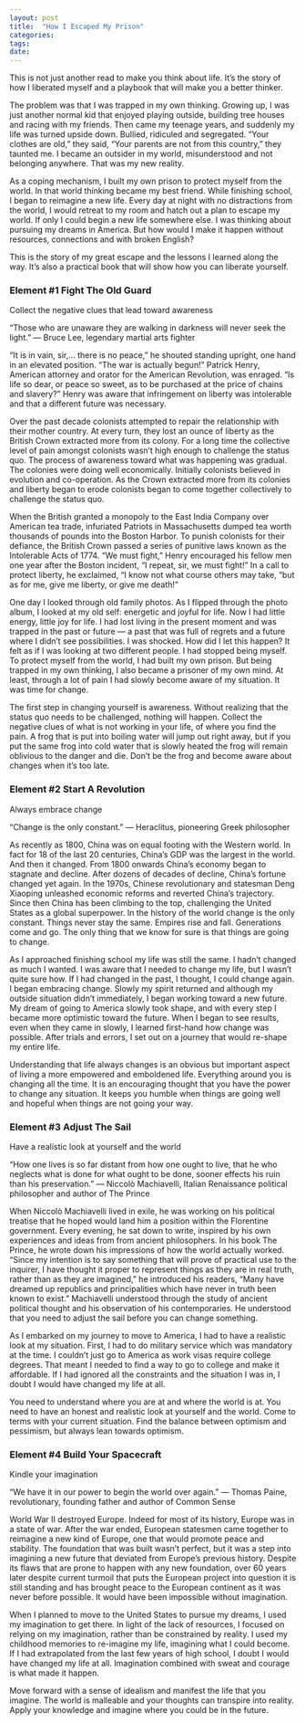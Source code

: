 ```yaml
---
layout: post
title:  "How I Escaped My Prison"
categories: 
tags: 
date: 
---
```

This is not just another read to make you think about life. It’s the story of how I liberated myself and a playbook that will make you a better thinker.

The problem was that I was trapped in my own thinking. Growing up, I was just another normal kid that enjoyed playing outside, building tree houses and racing with my friends. Then came my teenage years, and suddenly my life was turned upside down. Bullied, ridiculed and segregated. “Your clothes are old,” they said, “Your parents are not from this country,” they taunted me. I became an outsider in my world, misunderstood and not belonging anywhere. That was my new reality.

As a coping mechanism, I built my own prison to protect myself from the world. In that world thinking became my best friend. While finishing school, I began to reimagine a new life. Every day at night with no distractions from the world, I would retreat to my room and hatch out a plan to escape my world. If only I could begin a new life somewhere else. I was thinking about pursuing my dreams in America. But how would I make it happen without resources, connections and with broken English?

This is the story of my great escape and the lessons I learned along the way. It’s also a practical book that will show how you can liberate yourself.


### Element #1 Fight The Old Guard
Collect the negative clues that lead toward awareness

“Those who are unaware they are walking in darkness will never seek the light.” — Bruce Lee, legendary martial arts fighter

“It is in vain, sir,… there is no peace,” he shouted standing upright, one hand in an elevated position. “The war is actually begun!” Patrick Henry, American attorney and orator for the American Revolution, was enraged. “Is life so dear, or peace so sweet, as to be purchased at the price of chains and slavery?” Henry was aware that infringement on liberty was intolerable and that a different future was necessary.

Over the past decade colonists attempted to repair the relationship with their mother country. At every turn, they lost an ounce of liberty as the British Crown extracted more from its colony. For a long time the collective level of pain amongst colonists wasn’t high enough to challenge the status quo. The process of awareness toward what was happening was gradual. The colonies were doing well economically. Initially colonists believed in evolution and co-operation. As the Crown extracted more from its colonies and liberty began to erode colonists began to come together collectively to challenge the status quo.

When the British granted a monopoly to the East India Company over American tea trade, infuriated Patriots in Massachusetts dumped tea worth thousands of pounds into the Boston Harbor. To punish colonists for their defiance, the British Crown passed a series of punitive laws known as the Intolerable Acts of 1774. “We must fight,” Henry encouraged his fellow men one year after the Boston incident, “I repeat, sir, we must fight!” In a call to protect liberty, he exclaimed, “I know not what course others may take, “but as for me, give me liberty, or give me death!”

One day I looked through old family photos. As I flipped through the photo album, I looked at my old self: energetic and joyful for life. Now I had little energy, little joy for life. I had lost living in the present moment and was trapped in the past or future — a past that was full of regrets and a future where I didn’t see possibilities. I was shocked. How did I let this happen? It felt as if I was looking at two different people. I had stopped being myself. To protect myself from the world, I had built my own prison. But being trapped in my own thinking, I also became a prisoner of my own mind. At least, through a lot of pain I had slowly become aware of my situation. It was time for change.

The first step in changing yourself is awareness. Without realizing that the status quo needs to be challenged, nothing will happen. Collect the negative clues of what is not working in your life, of where you find the pain. A frog that is put into boiling water will jump out right away, but if you put the same frog into cold water that is slowly heated the frog will remain oblivious to the danger and die. Don’t be the frog and become aware about changes when it’s too late.

### Element #2 Start A Revolution
Always embrace change

“Change is the only constant.” — Heraclitus, pioneering Greek philosopher

As recently as 1800, China was on equal footing with the Western world. In fact for 18 of the last 20 centuries, China’s GDP was the largest in the world. And then it changed. From 1800 onwards China’s economy began to stagnate and decline. After dozens of decades of decline, China’s fortune changed yet again. In the 1970s, Chinese revolutionary and statesman Deng Xiaoping unleashed economic reforms and reverted China’s trajectory. Since then China has been climbing to the top, challenging the United States as a global superpower. In the history of the world change is the only constant. Things never stay the same. Empires rise and fall. Generations come and go. The only thing that we know for sure is that things are going to change.

As I approached finishing school my life was still the same. I hadn’t changed as much I wanted. I was aware that I needed to change my life, but I wasn’t quite sure how. If I had changed in the past, I thought, I could change again. I began embracing change. Slowly my spirit returned and although my outside situation didn’t immediately, I began working toward a new future. My dream of going to America slowly took shape, and with every step I became more optimistic toward the future. When I began to see results, even when they came in slowly, I learned first-hand how change was possible. After trials and errors, I set out on a journey that would re-shape my entire life.

Understanding that life always changes is an obvious but important aspect of living a more empowered and emboldened life. Everything around you is changing all the time. It is an encouraging thought that you have the power to change any situation. It keeps you humble when things are going well and hopeful when things are not going your way.

### Element #3 Adjust The Sail
Have a realistic look at yourself and the world

“How one lives is so far distant from how one ought to live, that he who neglects what is done for what ought to be done, sooner effects his ruin than his preservation.” — Niccolò Machiavelli, Italian Renaissance political philosopher and author of The Prince

When Niccolò Machiavelli lived in exile, he was working on his political treatise that he hoped would land him a position within the Florentine government. Every evening, he sat down to write, inspired by his own experiences and ideas from from ancient philosophers. In his book The Prince, he wrote down his impressions of how the world actually worked. “Since my intention is to say something that will prove of practical use to the inquirer, I have thought it proper to represent things as they are in real truth, rather than as they are imagined,” he introduced his readers, “Many have dreamed up republics and principalities which have never in truth been known to exist.” Machiavelli understood through the study of ancient political thought and his observation of his contemporaries. He understood that you need to adjust the sail before you can change something.

As I embarked on my journey to move to America, I had to have a realistic look at my situation. First, I had to do military service which was mandatory at the time. I couldn’t just go to America as work visas require college degrees. That meant I needed to find a way to go to college and make it affordable. If I had ignored all the constraints and the situation I was in, I doubt I would have changed my life at all.

You need to understand where you are at and where the world is at. You need to have an honest and realistic look at yourself and the world. Come to terms with your current situation. Find the balance between optimism and pessimism, but always lean towards optimism.

### Element #4 Build Your Spacecraft
Kindle your imagination

“We have it in our power to begin the world over again.” — Thomas Paine, revolutionary, founding father and author of Common Sense

World War II destroyed Europe. Indeed for most of its history, Europe was in a state of war. After the war ended, European statesmen came together to reimagine a new kind of Europe, one that would promote peace and stability. The foundation that was built wasn’t perfect, but it was a step into imagining a new future that deviated from Europe’s previous history. Despite its flaws that are prone to happen with any new foundation, over 60 years later despite current turmoil that puts the European project into question it is still standing and has brought peace to the European continent as it was never before possible. It would have been impossible without imagination.

When I planned to move to the United States to pursue my dreams, I used my imagination to get there. In light of the lack of resources, I focused on relying on my imagination, rather than be constrained by reality. I used my childhood memories to re-imagine my life, imagining what I could become. If I had extrapolated from the last few years of high school, I doubt I would have changed my life at all. Imagination combined with sweat and courage is what made it happen.

Move forward with a sense of idealism and manifest the life that you imagine. The world is malleable and your thoughts can transpire into reality. Apply your knowledge and imagine where you could be in the future.